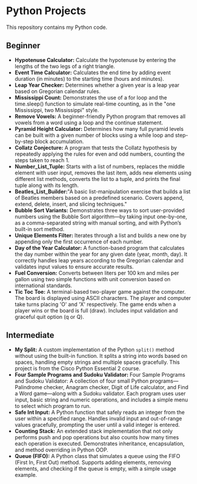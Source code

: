 # Python Projects

This repository contains my Python code.

## Beginner

- **Hypotenuse Calculator:** Calculate the hypotenuse by entering the lengths of the two legs of a right triangle.
- **Event Time Calculator:** Calculates the end time by adding event duration (in minutes) to the starting time (hours and minutes).
- **Leap Year Checker:** Determines whether a given year is a leap year based on Gregorian calendar rules.
- **Mississippi Count:** Demonstrates the use of a for loop and the time.sleep() function to simulate real-time counting, as in the "one Mississippi, two Mississippi" style.
- **Remove Vowels:** A beginner-friendly Python program that removes all vowels from a word using a loop and the continue statement.
- **Pyramid Height Calculator:** Determines how many full pyramid levels can be built with a given number of blocks using a while loop and step-by-step block accumulation.
- **Collatz Conjecture:** A program that tests the Collatz hypothesis by repeatedly applying the rules for even and odd numbers, counting the steps taken to reach 1.
- **Number_List_Tuple:** Starts with a list of numbers, replaces the middle element with user input, removes the last item, adds new elements using different list methods, converts the list to a tuple, and prints the final tuple along with its length.
- **Beatles_List_Builder:**"A basic list-manipulation exercise that builds a list of Beatles members based on a predefined scenario. Covers append, extend, delete, insert, and slicing techniques."
- **Bubble Sort Variants:** Demonstrates three ways to sort user-provided numbers using the Bubble Sort algorithm—by taking input one-by-one, as a comma-separated string with manual sorting, and with Python’s built-in sort method.
- **Unique Elements Filter:** Iterates through a list and builds a new one by appending only the first occurrence of each number.
- **Day of the Year Calculator:** A function-based program that calculates the day number within the year for any given date (year, month, day). It correctly handles leap years according to the Gregorian calendar and validates input values to ensure accurate results.
- **Fuel Conversion:** Converts between liters per 100 km and miles per gallon using two simple functions with unit conversion based on international standards.
- **Tic Toc Toe:** A terminal-based two-player game against the computer. The board is displayed using ASCII characters. The player and computer take turns placing 'O' and 'X' respectively. The game ends when a player wins or the board is full (draw). Includes input validation and graceful quit option (q or Q).

## Intermediate

- **My Split:** A custom implementation of the Python `split()` method without using the built-in function. It splits a string into words based on spaces, handling empty strings and multiple spaces gracefully. This project is from the Cisco Python Essential 2 course.
- **Four Sample Programs and Sudoku Validator:** Four Sample Programs and Sudoku Validator: A collection of four small Python programs—Palindrome checker, Anagram checker, Digit of Life calculator, and Find a Word game—along with a Sudoku validator. Each program uses user input, basic string and numeric operations, and includes a simple menu to select which program to run.
- **Safe Int Input:** A Python function that safely reads an integer from the user within a specified range. Handles invalid input and out-of-range values gracefully, prompting the user until a valid integer is entered.
- **Counting Stack:** An extended stack implementation that not only performs push and pop operations but also counts how many times each operation is executed. Demonstrates inheritance, encapsulation, and method overriding in Python OOP.
- **Queue (FIFO):** A Python class that simulates a queue using the FIFO (First In, First Out) method. Supports adding elements, removing elements, and checking if the queue is empty, with a simple usage example.

